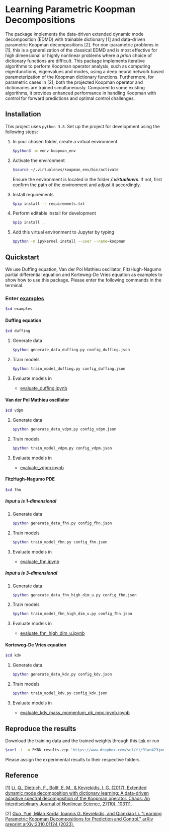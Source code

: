 # Learning Parametric Koopman Decompositions

The package implements the data-driven extended dynamic mode decomposition (EDMD) with trainable dictionary \[1\] and data-driven parametric Koopman decompositions \[2\].
For non-parametric problems in \[1\], this is a generalization of the classical EDMD and is most effective for high dimensional or highly nonlinear problems
where *a priori* choice of dictionary functions are difficult.
This package implements iterative algorithms to perform Koopman operator analysis, such as computing eigenfunctions, eigenvalues and modes,
using a deep neural network based parameterization of the Koopman dictionary functions.
Furthermore, for parametric cases in \[2\], both the projected Koopman operator and dictionaries are trained simultaneously. Compared to some existing algorithms, it provides enhanced performance in handling Koopman with control for forward predictions and optimal control challenges.

## Installation

This project uses `python 3.8`. Set up the project for development using the following steps:

1. In your chosen folder, create a virtual environment

   ```bash
   $python3 -m venv koopman_env
   ```

2. Activate the environment

   ```bash
   $source ~/.virtualenvs/koopman_env/bin/activate
   ```

   Ensure the environment is located in the folder __*/.virtualenvs*__. If not, first confirm the path of the environment and adjust it accordingly.

3. Install requirements

   ```bash
   $pip install -r requirements.txt
   ```

4. Perform editable install for development

   ```bash
   $pip install .
   ```

5. Add this virtual environment to Jupyter by typing

   ```bash
   $python -m ipykernel install --user --name=koopman
   ```

## Quickstart

We use Duffing equation, Van der Pol Mathieu oscillator, FitzHugh-Nagumo partial differential equation and Korteweg-De Vries equation as examples to show how to use this package. Please enter the following commands in the terminal.

### Enter [examples](./examples)

```bash
$cd examples
```

#### Duffing equation

```bash
$cd duffing
```

1. Generate data

   ```bash
   $python generate_data_duffing.py config_duffing.json
   ```

2. Train models

   ```bash
   $python train_model_duffing.py config_duffing.json
   ```

3. Evaluate models in

   - [evaluate_duffing.ipynb](./examples/duffing/evaluate_duffing.ipynb)

#### Van der Pol Mathieu oscillator

```bash
$cd vdpm
```

1. Generate data

   ```bash
   $python generate_data_vdpm.py config_vdpm.json
   ```

2. Train models

   ```bash
   $python train_model_vdpm.py config_vdpm.json
   ```

3. Evaluate models in

   - [evaluate_vdpm.ipynb](./examples/duffing/evaluate_vdpm.ipynb)

#### FitzHugh-Nagumo PDE

```bash
$cd fhn
```

##### Input u is 1-dimensional

1. Generate data

   ```bash
   $python generate_data_fhn.py config_fhn.json
   ```

2. Train models

   ```bash
   $python train_model_fhn.py config_fhn.json
   ```

3. Evaluate models in

   - [evaluate_fhn.ipynb](./examples/fhn/evaluate_fhn.ipynb)

##### Input u is 3-dimensional

1. Generate data

   ```bash
   $python generate_data_fhn_high_dim_u.py config_fhn.json
   ```

2. Train models

   ```bash
   $python train_model_fhn_high_dim_u.py config_fhn.json
   ```

3. Evaluate models in

   - [evaluate_fhn_high_dim_u.ipynb](./examples/fhn/evaluate_fhn_high_dim_u.ipynb)

#### Korteweg-De Vries equation

```bash
$cd kdv
```

1. Generate data

   ```bash
   $python generate_data_kdv.py config_kdv.json
   ```

2. Train models

   ```bash
   $python train_model_kdv.py config_kdv.json
   ```

3. Evaluate models in

   - [evaluate_kdv_mass_momentum_pk_mpc.ipynb.ipynb](./examples/fhn/evaluate_kdv_mass_momentum_pk_mpc.ipynb)

## Reproduce the results

Download the training data and the trained weights through this [link](https://www.dropbox.com/scl/fi/91an423jmdy7n918y60l8/PKNN_results.zip?rlkey=xfzl33dr3xbbamu2czxifd0ho&dl=1)
or run

```bash
$curl -L -o PKNN_results.zip 'https://www.dropbox.com/scl/fi/91an423jmdy7n918y60l8/PKNN_results.zip?rlkey=xfzl33dr3xbbamu2czxifd0ho&dl=1'
```

Please assign the experimental results to their respective folders.

## Reference

\[1\] [Li, Q., Dietrich, F., Bollt, E. M., & Kevrekidis, I. G. (2017). Extended dynamic mode decomposition with dictionary learning: A data-driven adaptive spectral decomposition of the Koopman operator. Chaos: An Interdisciplinary Journal of Nonlinear Science, 27(10), 103111.](https://aip-scitation-org.libproxy1.nus.edu.sg/doi/full/10.1063/1.4993854)

\[2\] [Guo, Yue, Milan Korda, Ioannis G. Kevrekidis, and Qianxiao Li. "Learning Parametric Koopman Decompositions for Prediction and Control." arXiv preprint arXiv:2310.01124 (2023).](https://arxiv.org/abs/2310.01124)
